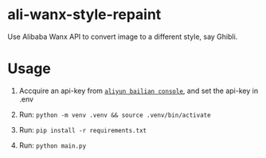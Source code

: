 # ali-wanx-style-repaint
Use Alibaba Wanx API to convert image to a different style, say Ghibli.


# Usage
1. Accquire an api-key from [`aliyun bailian console`](https://bailian.console.aliyun.com/?apiKey=1#/api-key), and set the api-key in .env

2. Run: ```python -m venv .venv && source .venv/bin/activate```

3. Run: ```pip install -r requirements.txt```

4. Run: ```python main.py```
